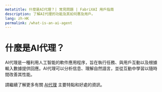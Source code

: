 ```yaml
---
metatitle: 什麼是AI代理？| 常見問題 | FabriXAI 用戶指南
description: 了解AI代理的功能及其如何惠及用戶。
lang: zh-HK
permalink: /what-is-an-ai-agent
---
```


# 什麼是AI代理？

AI代理是一種利用人工智能的軟件應用程序，旨在執行任務、與用戶互動以及根據輸入數據提供回應。AI代理可以分析信息、理解自然語言，並從互動中學習以隨時間改善其性能。

請繼續了解更多有關 [AI代理](/zh-hk/ai-agents) 主要特點和好處的資訊。
